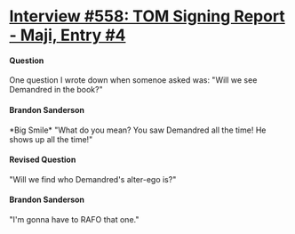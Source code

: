 # [Interview #558: TOM Signing Report - Maji, Entry #4](https://www.theoryland.com/intvmain.php?i=558#4)

#### Question

One question I wrote down when somenoe asked was: "Will we see Demandred in the book?"

#### Brandon Sanderson

\*Big Smile\* "What do you mean? You saw Demandred all the time! He shows up all the time!"

#### Revised Question

"Will we find who Demandred's alter-ego is?"

#### Brandon Sanderson

"I'm gonna have to RAFO that one."

